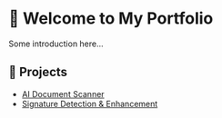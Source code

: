 # 👋 Welcome to My Portfolio

Some introduction here...

## 🚀 Projects

- [AI Document Scanner](./projects/doc-scanner.md)
- [Signature Detection & Enhancement](./projects/signature-detector.md)
